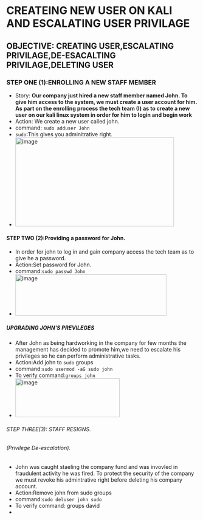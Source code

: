 # **CREATEING NEW USER ON KALI AND ESCALATING USER PRIVILAGE**
## OBJECTIVE: CREATING USER,ESCALATING PRIVILAGE,DE-ESACALTING PRIVILAGE,DELETING USER
### STEP ONE (1):ENROLLING A NEW STAFF MEMBER
* Story: **Our company just hired a new staff member named John. To give him access to the system, we must create a user account for him. As part on the enrolling process the tech team (I) as to create a new user on our kali linux system in order for him to login and begin work**
* Action: We create a new user called john.
* command: `sudo adduser John`
* `sudo`:This gives you adminitrative right.
* <img width="417" height="234" alt="image" src="https://github.com/user-attachments/assets/9f6bc7b6-7c44-4bbc-9e12-ba25610f56b6" />
#### STEP TWO (2):Providing a password for John.
  * In order for john to log in and gain company access the tech team as to give he a password.
  * Action:Set password for John.
* command:`sudo passwd John`
* <img width="397" height="109" alt="image" src="https://github.com/user-attachments/assets/a0e62813-ca5d-47cb-84af-358b7da2c941" />
##### UPGRADING JOHN'S PREVILEGES 
* After John as being hardworking in the company for few months the management has decided to promote him,we need to escalate his privileges so he can perform administrative tasks.
* Action:Add john to `sudo` groups
* command:`sudo usermod -aG sudo john`
* To verify command:`groups john`
* <img width="274" height="102" alt="image" src="https://github.com/user-attachments/assets/b30bbb74-3513-4d49-a3a4-ede36b095675" />

###### STEP THREE(3): STAFF RESIGNS. 
###### (Privilege De-escalation).
* John was caught staeling the company fund and was invovled in fraudulent activity he was fired. To protect the security of the company we must revoke his admintrative right before deleting his company account.
* Action:Remove john from sudo groups
* command:`sudo deluser john sudo`
* To verify command: groups david
* 







   

  


